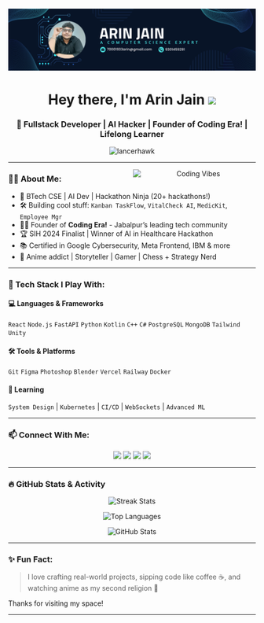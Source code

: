 ![logo](https://github.com/Lancerhawk/LancerHawk/blob/main/mine%20banner%20lol.png?raw=true)

<h1 align="center">Hey there, I'm Arin Jain <img src="https://media.giphy.com/media/hvRJCLFzcasrR4ia7z/giphy.gif" width="35"></h1>
<h3 align="center">🚀 Fullstack Developer | AI Hacker | Founder of Coding Era! | Lifelong Learner</h3>

<p align="center">
  <img src="https://komarev.com/ghpvc/?username=lancerhawk&label=Profile%20views&color=0e75b6&style=flat" alt="lancerhawk" />
</p>

---

<p align="center">
  <img align="right" alt="Coding Vibes" width="250" src="https://c.tenor.com/pCThnwjT7awAAAAd/tenor.gif" />
</p>

### 👨‍💻 About Me:

- 🧠 BTech CSE | AI Dev | Hackathon Ninja (20+ hackathons!)
- 🛠 Building cool stuff: `Kanban TaskFlow`, `VitalCheck AI`, `MedicKit`, `Employee Mgr`
- 👨‍🏫 Founder of **Coding Era!** - Jabalpur’s leading tech community
- 🏆 SIH 2024 Finalist | Winner of AI in Healthcare Hackathon
- 📚 Certified in Google Cybersecurity, Meta Frontend, IBM & more
- 🧩 Anime addict | Storyteller | Gamer | Chess + Strategy Nerd

---

### 🔧 Tech Stack I Play With:

#### 💻 Languages & Frameworks
`React` `Node.js` `FastAPI` `Python` `Kotlin` `C++` `C#` `PostgreSQL` `MongoDB` `Tailwind` `Unity`

#### 🛠 Tools & Platforms
`Git` `Figma` `Photoshop` `Blender` `Vercel` `Railway` `Docker`

#### 🔐 Learning
`System Design` | `Kubernetes` | `CI/CD` | `WebSockets` | `Advanced ML`

---

### 📫 Connect With Me:
<p align="center">
  <a href="https://twitter.com/arin_jain420"><img src="https://img.shields.io/badge/Twitter-%231DA1F2.svg?&style=for-the-badge&logo=twitter&logoColor=white"></a>
  <a href="https://www.linkedin.com/in/arin-jain-782098258/"><img src="https://img.shields.io/badge/LinkedIn-%230077B5.svg?&style=for-the-badge&logo=linkedin&logoColor=white"></a>
  <a href="https://instagram.com/lancer_hawk_tuah"><img src="https://img.shields.io/badge/Instagram-%23E4405F.svg?&style=for-the-badge&logo=instagram&logoColor=white"></a>
  <a href="mailto:70001933arin@gmail.com"><img src="https://img.shields.io/badge/Email-%23D14836.svg?&style=for-the-badge&logo=gmail&logoColor=white"></a>
</p>

---

### 🔥 GitHub Stats & Activity
<p align="center">
  <img src="https://github-readme-streak-stats.herokuapp.com/?user=Lancerhawk&theme=tokyonight" alt="Streak Stats" />
</p>

<p align="center">
  <img src="https://github-readme-stats.vercel.app/api/top-langs/?username=Lancerhawk&layout=compact&theme=radical" alt="Top Languages" />
</p>

<p align="center">
  <img src="https://github-readme-stats.vercel.app/api?username=Lancerhawk&show_icons=true&theme=tokyonight&count_private=true" alt="GitHub Stats" />
</p>

---

### ✨ Fun Fact:
> I love crafting real-world projects, sipping code like coffee ☕, and watching anime as my second religion 👾

Thanks for visiting my space!

---
